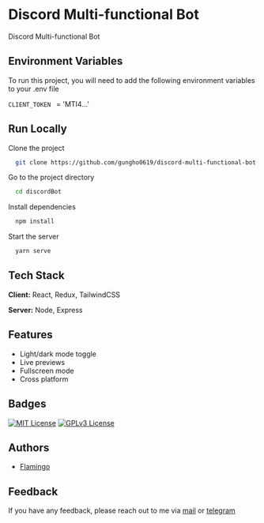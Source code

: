 # Discord Multi-functional Bot

Discord Multi-functional Bot

## Environment Variables

To run this project, you will need to add the following environment variables to your .env file

`CLIENT_TOKEN ` = 'MTI4...'

## Run Locally

Clone the project

```bash
  git clone https://github.com/gungho0619/discord-multi-functional-bot.git
```

Go to the project directory

```bash
  cd discordBot
```

Install dependencies

```bash
  npm install
```

Start the server

```bash
  yarn serve
```

## Tech Stack

**Client:** React, Redux, TailwindCSS

**Server:** Node, Express

## Features

- Light/dark mode toggle
- Live previews
- Fullscreen mode
- Cross platform

## Badges

[![MIT License](https://img.shields.io/badge/License-MIT-green.svg)](https://choosealicense.com/licenses/mit/) [![GPLv3 License](https://img.shields.io/badge/License-Flamingo-red.svg)](https://opensource.org/licenses/)

## Authors

- [Flamingo](https://www.github.com/gungho0619)

## Feedback

If you have any feedback, please reach out to me via [mail](tzztson@gmail.com) or [telegram](https://t.me/gungho0619)
